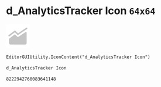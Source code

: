 # d_AnalyticsTracker Icon `64x64`
<img src="/img/d_AnalyticsTracker%20Icon.png" width=64 height=64>

``` CSharp
EditorGUIUtility.IconContent("d_AnalyticsTracker Icon")
```
```
d_AnalyticsTracker Icon
```
```
8222942760083641148
```
